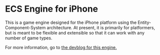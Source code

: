 ECS Engine for iPhone
===

This is a game engine designed for the iPhone platform using the Entity-Component-System architecture. At present, it is primarily for platformers, but is meant to be flexible and extensible so that it can work with any number of game types.

For more information, go to [the devblog for this engine.](http://devblog.lukesterwebdesign.com/)